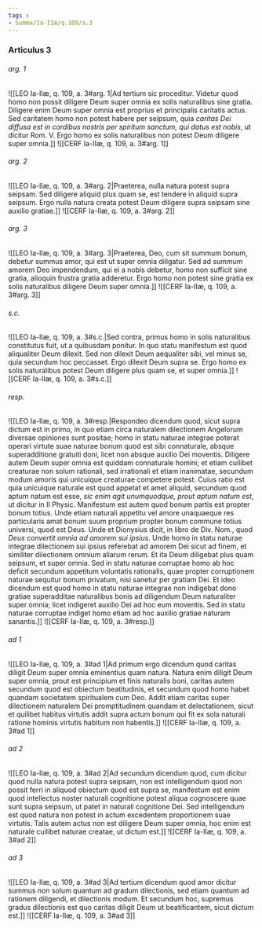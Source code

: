 ```yaml
---
tags : 
- Summa/Ia-IIæ/q.109/a.3
---
```


### Articulus 3

###### arg. 1
![[LEO Ia-IIæ, q. 109, a. 3#arg. 1|Ad tertium sic proceditur. Videtur quod homo non possit diligere Deum super omnia ex solis naturalibus sine gratia. Diligere enim Deum super omnia est proprius et principalis caritatis actus. Sed caritatem homo non potest habere per seipsum, quia *caritas Dei diffusa est in cordibus nostris per spiritum sanctum, qui datus est nobis*, ut dicitur Rom. V. Ergo homo ex solis naturalibus non potest Deum diligere super omnia.]]
![[CERF Ia-IIæ, q. 109, a. 3#arg. 1]]

###### arg. 2
![[LEO Ia-IIæ, q. 109, a. 3#arg. 2|Praeterea, nulla natura potest supra seipsam. Sed diligere aliquid plus quam se, est tendere in aliquid supra seipsum. Ergo nulla natura creata potest Deum diligere supra seipsam sine auxilio gratiae.]]
![[CERF Ia-IIæ, q. 109, a. 3#arg. 2]]

###### arg. 3
![[LEO Ia-IIæ, q. 109, a. 3#arg. 3|Praeterea, Deo, cum sit summum bonum, debetur summus amor, qui est ut super omnia diligatur. Sed ad summum amorem Deo impendendum, qui ei a nobis debetur, homo non sufficit sine gratia, alioquin frustra gratia adderetur. Ergo homo non potest sine gratia ex solis naturalibus diligere Deum super omnia.]]
![[CERF Ia-IIæ, q. 109, a. 3#arg. 3]]

###### s.c.
![[LEO Ia-IIæ, q. 109, a. 3#s.c.|Sed contra, primus homo in solis naturalibus constitutus fuit, ut a quibusdam ponitur. In quo statu manifestum est quod aliqualiter Deum dilexit. Sed non dilexit Deum aequaliter sibi, vel minus se, quia secundum hoc peccasset. Ergo dilexit Deum supra se. Ergo homo ex solis naturalibus potest Deum diligere plus quam se, et super omnia.]]
![[CERF Ia-IIæ, q. 109, a. 3#s.c.]]

###### resp.
![[LEO Ia-IIæ, q. 109, a. 3#resp.|Respondeo dicendum quod, sicut supra dictum est in primo, in quo etiam circa naturalem dilectionem Angelorum diversae opiniones sunt positae; homo in statu naturae integrae poterat operari virtute suae naturae bonum quod est sibi connaturale, absque superadditione gratuiti doni, licet non absque auxilio Dei moventis. Diligere autem Deum super omnia est quiddam connaturale homini; et etiam cuilibet creaturae non solum rationali, sed irrationali et etiam inanimatae, secundum modum amoris qui unicuique creaturae competere potest. Cuius ratio est quia unicuique naturale est quod appetat et amet aliquid, secundum quod aptum natum est esse, *sic enim agit unumquodque, prout aptum natum est*, ut dicitur in II Physic. Manifestum est autem quod bonum partis est propter bonum totius. Unde etiam naturali appetitu vel amore unaquaeque res particularis amat bonum suum proprium propter bonum commune totius universi, quod est Deus. Unde et Dionysius dicit, in libro de Div. Nom., quod *Deus convertit omnia ad amorem sui ipsius*. Unde homo in statu naturae integrae dilectionem sui ipsius referebat ad amorem Dei sicut ad finem, et similiter dilectionem omnium aliarum rerum. Et ita Deum diligebat plus quam seipsum, et super omnia. Sed in statu naturae corruptae homo ab hoc deficit secundum appetitum voluntatis rationalis, quae propter corruptionem naturae sequitur bonum privatum, nisi sanetur per gratiam Dei. Et ideo dicendum est quod homo in statu naturae integrae non indigebat dono gratiae superadditae naturalibus bonis ad diligendum Deum naturaliter super omnia; licet indigeret auxilio Dei ad hoc eum moventis. Sed in statu naturae corruptae indiget homo etiam ad hoc auxilio gratiae naturam sanantis.]]
![[CERF Ia-IIæ, q. 109, a. 3#resp.]]

###### ad 1
![[LEO Ia-IIæ, q. 109, a. 3#ad 1|Ad primum ergo dicendum quod caritas diligit Deum super omnia eminentius quam natura. Natura enim diligit Deum super omnia, prout est principium et finis naturalis boni, caritas autem secundum quod est obiectum beatitudinis, et secundum quod homo habet quandam societatem spiritualem cum Deo. Addit etiam caritas super dilectionem naturalem Dei promptitudinem quandam et delectationem, sicut et quilibet habitus virtutis addit supra actum bonum qui fit ex sola naturali ratione hominis virtutis habitum non habentis.]]
![[CERF Ia-IIæ, q. 109, a. 3#ad 1]]

###### ad 2
![[LEO Ia-IIæ, q. 109, a. 3#ad 2|Ad secundum dicendum quod, cum dicitur quod nulla natura potest supra seipsam, non est intelligendum quod non possit ferri in aliquod obiectum quod est supra se, manifestum est enim quod intellectus noster naturali cognitione potest aliqua cognoscere quae sunt supra seipsum, ut patet in naturali cognitione Dei. Sed intelligendum est quod natura non potest in actum excedentem proportionem suae virtutis. Talis autem actus non est diligere Deum super omnia, hoc enim est naturale cuilibet naturae creatae, ut dictum est.]]
![[CERF Ia-IIæ, q. 109, a. 3#ad 2]]

###### ad 3
![[LEO Ia-IIæ, q. 109, a. 3#ad 3|Ad tertium dicendum quod amor dicitur summus non solum quantum ad gradum dilectionis, sed etiam quantum ad rationem diligendi, et dilectionis modum. Et secundum hoc, supremus gradus dilectionis est quo caritas diligit Deum ut beatificantem, sicut dictum est.]]
![[CERF Ia-IIæ, q. 109, a. 3#ad 3]]

